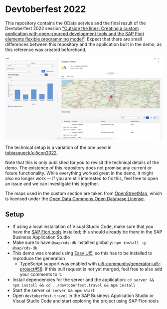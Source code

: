 # Devtoberfest 2022

This repository contains the OData service and the final result of the Devtoberfest 2022 session ["Outside the lines: Creating a custom application with open-sourced development tools and the SAP Fiori elements flexible programming model"](https://groups.community.sap.com/t5/devtoberfest/outside-the-lines-sap-fiori-elements-flexible-programming-model/ec-p/8831). Expect that there are small differences between this repository and the application built in the demo, as this reference was created beforehand.

![](screenshot.png)

The technical setup is a variation of the one used in [tobiasqueck/ui5con2022](https://github.com/tobiasqueck/ui5con2022).

Note that this is only published for you to revisit the technical details of the demo. The existence of this repository does not promise any current or future functionality. While everything worked great in the demo, it might also no longer work -- if you are still interested to fix this, feel free to open an issue and we can investigate this together.

The maps used in the custom section are taken from [OpenStreetMap](https://www.openstreetmap.org/copyright), which is licensed under the [Open Data Commons Open Database License](https://opendatacommons.org/licenses/odbl/).

## Setup
- If using a local installation of Visual Studio Code, make sure that you have the [SAP Fiori tools](https://marketplace.visualstudio.com/items?itemName=SAPSE.sap-ux-fiori-tools-extension-pack) installed; this should already be there in the SAP Business Application Studio
- Make sure to have `@sap/cds-dk` installed globally: `npm install -g @sap/cds-dk`
- This demo was created using [Easy UI5](https://github.com/SAP/generator-easy-ui5), so this has to be installed to reproduce the generation
  - TypeScript support was enabled with [ui5-community/generator-ui5-project#58](https://github.com/ui5-community/generator-ui5-project/pull/58). If this pull request is not yet merged, feel free to also add your comments to it.
- Install dependencies for the server and the application: `cd server && npm install && cd ../devtoberfest.travel && npm install`
- Start the server `cd server && npm start`
- Open `devtoberfest.travel` in the SAP Business Application Studio or Visual Studio Code and start exploring the project using SAP Fiori tools
